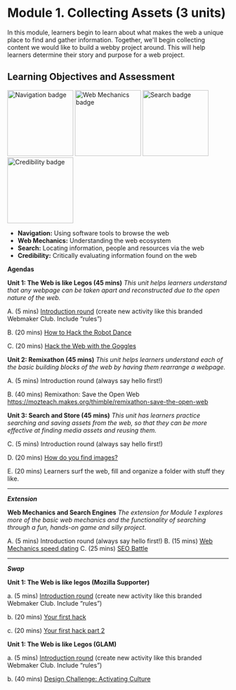 Module 1. Collecting Assets (3 units)
=====================================

In this module, learners begin to learn about what makes the web a unique place to find and gather information. Together, we'll begin collecting content we would like to build a webby project around. This will help learners determine their story and purpose for a web project.

Learning Objectives and Assessment
-------

<img src="https://badgekit-mozilla.mofoprod.net/images/badge/344" alt="Navigation badge" width="150px">
<img src="https://badgekit-mozilla.mofoprod.net/images/badge/389" alt="Web Mechanics badge" width="150px">
<img src="https://badgekit-mozilla.mofoprod.net/images/badge/942" alt="Search badge" width="150px">
<img src="https://badgekit-mozilla.mofoprod.net/images/badge/943" alt="Credibility badge" width="150px">


* **Navigation:** Using software tools to browse the web
* **Web Mechanics:** Understanding the web ecosystem
* **Search:** Locating information, people and resources via the web
* **Credibility:** Critically evaluating information found on the web


**Agendas**

**Unit 1: The Web is like Legos (45 mins)** *This unit helps learners understand that any webpage can be taken apart and reconstructed due to the open nature of the web.*

A. (5 mins) [Introduction round](https://laura.makes.org/thimble/introductions-and-setup) (create new activity like this branded Webmaker Club. Include “rules”)
 
B. (20 mins) [How to Hack the Robot Dance](https://mozteach.makes.org/thimble/how-to-hack-the-robot-dance)

C. (20 mins) [Hack the Web with the Goggles](https://mozteach.makes.org/thimble/hack-the-web-with-the-goggles)


**Unit 2: Remixathon (45 mins)** *This unit helps learners understand each of the basic building blocks of the web by having them rearrange a webpage.*

A. (5 mins) Introduction round (always say hello first!)

B. (40 mins) Remixathon: Save the Open Web https://mozteach.makes.org/thimble/remixathon-save-the-open-web

**Unit 3: Search and Store (45 mins)** *This unit has learners practice searching and saving assets from the web, so that they can be more effective at finding media assets and reusing them.*

C. (5 mins) Introduction round (always say hello first!)

D. (20 mins) [How do you find images?](https://cogdog.makes.org/thimble/LTE4OTY5Mzk1MjA=/image-finding-discussion-activity)

E. (20 mins) Learners surf the web, fill and organize a folder with stuff they like.

-----

***Extension*** 

**Web Mechanics and Search Engines** *The extension for Module 1 explores more of the basic web mechanics and the functionality of searching through a fun, hands-on game and silly project.*

A. (5 mins) Introduction round (always say hello first!)
B. (15 mins) [Web Mechanics speed dating](https://juliahivenyc.makes.org/thimble/MTgwOTQ0ODk2/web-mechanics-speed-dating)
C. (25 mins) [SEO Battle](https://katermouse.makes.org/thimble/MjUyOTAzNjgw/seo-battle)

-----

***Swap***

**Unit 1: The Web is like legos (Mozilla Supporter)**

a. (5 mins) [Introduction round](https://laura.makes.org/thimble/introductions-and-setup ) (create new activity like this branded Webmaker Club. Include “rules”)

b. (20 mins) [Your first hack](https://tbx.makes.org/thimble/your-first-hack)

c. (20 mins) [Your first hack part 2](https://tbx.makes.org/thimble/maker-party-your-first-hack-pt-2)

**Unit 1: The Web is like Legos (GLAM)**

a. (5 mins) [Introduction round](https://laura.makes.org/thimble/introductions-and-setup ) (create new activity like this branded Webmaker Club. Include “rules”)

b. (40 mins) [Design Challenge: Activating Culture](https://keyboardkat.makes.org/thimble/design-challenge-activate-culture)